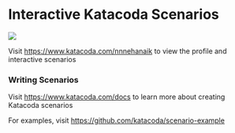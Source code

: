 # Interactive Katacoda Scenarios

[![](http://shields.katacoda.com/katacoda/nnnehanaik/count.svg)](https://www.katacoda.com/nnnehanaik "Get your profile on Katacoda.com")

Visit https://www.katacoda.com/nnnehanaik to view the profile and interactive scenarios

### Writing Scenarios
Visit https://www.katacoda.com/docs to learn more about creating Katacoda scenarios

For examples, visit https://github.com/katacoda/scenario-example
